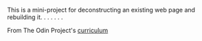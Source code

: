 This is a mini-project for deconstructing an existing web page and rebuilding it.
.
.
.
.
.
.

From The Odin Project's [curriculum](http://www.theodinproject.com/web-development-101/html-css)